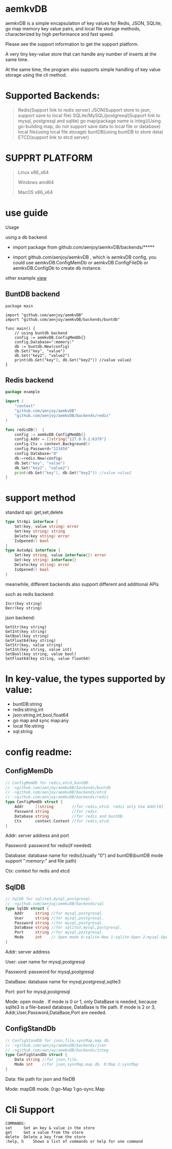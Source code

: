 # aemkvDB

aemkvDB is a simple encapsulation of key values for Redis, JSON, SQLite, 
go map memory key value pairs, and local file storage methods, characterized 
by high performance and fast speed.

Please see the support information to get the support platform.

A very tiny key-value store that can handle any number of inserts at the same time.

At the same time, the program also supports simple handling of key value storage using the cli method.

# Supported Backends:

> Redis(Support link to redis server)
> JSON(Support store to json, support save to local file)
> SQLite/MySQL/postgresql(Support link to mysql, postgresql and sqlite)
> go map(package name is integ)(Using go-building map, do not support save data to local file or database)
> local file(using local file storage)
> buntDB(using buntDB to store data)
> ETCD(support link to etcd server)

# SUPPRT PLATFORM

> Linux x86_x64 
>
> Windows amd64
> 
> MacOS x86_x64

# use guide

Usage

using a db backend

- import package from github.com/aenjoy/aemkvDB/backends/***** 

- import  github.com/aenjoy/aemkvDB , which is aemkvDB config, you could use aemkvDB.ConfigMemDb or aemkvDB.ConfigFileDb or aemkvDB.ConfigDb to create db instance. 
 
other example [view](/example)

## BuntDB backend

```golang
package main

import "github.com/aenjoy/aemkvDB"
import "github.com/aenjoy/aemkvDB/backends/buntdb"

func main() {
	// using buntdb backend
	config := aemkvDB.ConfigMemDb{}
	config.Database=":memory:"
	db := buntdb.New(config)
	db.Set("key", "value")
	db.Set("key2", "value2")
	print(db.Get("key"), db.Get("key2")) //value value2
}

```

## Redis backend

```go
package example

import (
	"context"
	"github.com/aenjoy/aemkvDB"
	"github.com/aenjoy/aemkvDB/backends/redis"
)

func redisDB()  {
	config := aemkvDB.ConfigMemDb{}
	config.Addr = []string{"127.0.0.1:6379"}
	config.Ctx = context.Background()
	config.Password="123456"
	config.Database="0"
	db:=redis.New(config)
	db.Set("key", "value")
	db.Set("key2", "value2")
	print(db.Get("key"), db.Get("key2")) //value value2
}
```

# support method

standard api: get,set,delete

```go
type StrApi interface {
	Set(key, value string) error
	Get(key string) string
	Delete(key string) error
	IsOpened() bool
}
type AutoApi interface {
	Set(key string, value interface{}) error
	Get(key string) interface{}
	Delete(key string) error
	IsOpened() bool
}
```

meanwhile, different backends also support different and additional APIs

such as redis backend:

```
Incr(key string)
Decr(key string)
```

json backend:

```
GetStr(key string)
GetInt(key string)
GetBool(key string)
GetFloat64(key string)
SetStr(key, value string)
SetInt(key string, value int)
SetBool(key string, value bool)
SetFloat64(key string, value float64)
```

# In key-value, the types supported by value:

- buntDB:string
- redis:string,int
- json:string,int,bool,float64
- go map and sync map:any
- local file:string
- sql:string

# config readme:

## ConfigMemDb

```go
// ConfigMemDb for redis,etcd,buntDB.
// ->github.com/aenjoy/aemkvDB/backends/buntdb
// ->github.com/aenjoy/aemkvDB/backends/etcd
// ->github.com/aenjoy/aemkvDB/backends/redis
type ConfigMemDb struct {
	Addr     []string        //for redis,etcd. redis only Use Addr[0]
	Password string          //for redis
	Database string          //for redis and buntDB.
	Ctx      context.Context //for redis,etcd.
}
```

Addr: server address and port

Password: password for redis(if needed)

Database: database name for redis(Usually "0") and buntDB(buntDB mode support ":memory:" and file path)

Ctx: context for redis and etcd

## SqlDB

```go
// SqlDb for sqlite3,mysql,postgresql.
// ->github.com/aenjoy/aemkvDB/backends/sql
type SqlDb struct {
	Addr     string //for mysql,postgresql.
	User     string //for mysql,postgresql.
	Password string //for mysql,postgresql.
	DataBase string //for sqlite3,mysql,postgresql.
	Port     string //for mysql,postgresql.
	Mode     int    // Open mode 0:sqlite-New 1:sqlite-Open 2:mysql-Open 3:postgresSql-Open
}
```
Addr: server address

User: user name for mysql,postgresql

Password: password for mysql,postgresql

DataBase: database name for mysql,postgresql,sqlite3

Port: port for mysql,postgresql

Mode: open mode . If mode is 0 or 1, only DataBase is needed, because sqlite3 is a file-based database, DataBase is file path. If mode is 2 or 3, Addr,User,Password,DataBase,Port are needed.

## ConfigStandDb

```go
// ConfigStandDb for json,file,syncMap,map db.
// ->github.com/aenjoy/aemkvDB/backends/json
// ->github.com/aenjoy/aemkvDB/backends/integ
type ConfigStandDb struct {
	Data string //for json,file.
	Mode int    //for json,syncMap,map db. 0:Map 1:syncMap
}
```

Data: file path for json and fileDB

Mode: mapDB mode. 0:go-Map 1:go-sync.Map

# Cli Support

```
COMMANDS:
set		Set an key & value in the store
get		Get a value from the store
delete	Delete a key from the store
:help, h	Shows a list of commands or help for one command
```